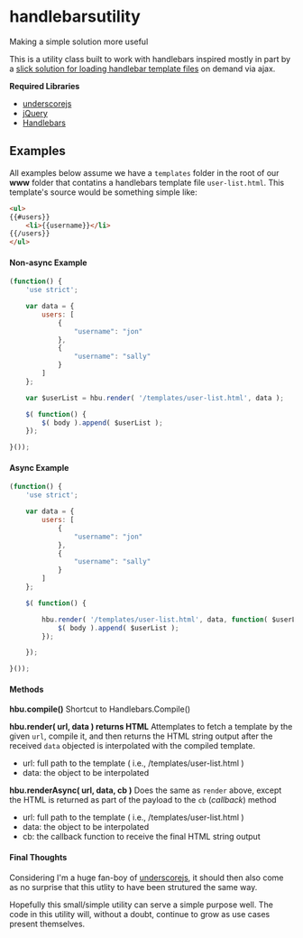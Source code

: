 handlebarsutility
=================

Making a simple solution more useful

This is a utility class built to work with handlebars inspired mostly in part by a [slick solution for loading handlebar template files](http://stackoverflow.com/a/10136935/1244184) on demand via ajax.


**Required Libraries**
* [underscorejs](http://underscorejs.org/)
* [jQuery](http://jquery.com)
* [Handlebars](http://handlebarsjs.com/)


## Examples

All examples below assume we have a `templates` folder in the root of our **www** folder that contatins a handlebars template file `user-list.html`.  This template's source would be something simple like:
```html
<ul>
{{#users}}
    <li>{{username}}</li>
{{/users}}
</ul>
```


#### Non-async Example
```js
(function() {
    'use strict';

    var data = {
        users: [
            {
                "username": "jon"
            },
            {
                "username": "sally"
            }
        ]
    };

    var $userList = hbu.render( '/templates/user-list.html', data );

    $( function() {
        $( body ).append( $userList );
    });

}());
```

#### Async Example
```js
(function() {
    'use strict';

    var data = {
        users: [
            {
                "username": "jon"
            },
            {
                "username": "sally"
            }
        ]
    };

    $( function() {

        hbu.render( '/templates/user-list.html', data, function( $userList ) {
            $( body ).append( $userList );
        });

    });

}());
```


#### Methods

**hbu.compile()**
Shortcut to Handlebars.Compile()

**hbu.render( url, data ) __returns HTML__**
Attemplates to fetch a template by the given `url`, compile it, and then returns the HTML string output after the received `data` objected is interpolated with the compiled template.

* url:  full path to the template ( i.e., /templates/user-list.html )
* data: the object to be interpolated

**hbu.renderAsync( url, data, cb )**
Does the same as `render` above, except the HTML is returned as part of the payload to the `cb` (*callback*) method

* url:  full path to the template ( i.e., /templates/user-list.html )
* data: the object to be interpolated
* cb: the callback function to receive the final HTML string output


#### Final Thoughts
Considering I'm a huge fan-boy of [underscorejs](http://underscorejs.org/), it should then also come as no surprise that this utlity to have been strutured the same way.

Hopefully this small/simple utility can serve a simple purpose well.  The code in this utility will, without a doubt, continue to grow as use cases present themselves.
